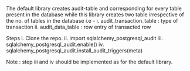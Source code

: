 The default library creates audit-table and corresponding for every table present in the database while this library creates two table irrespective of the no. of tables in the database i.e -
  i. audit_transaction_table : type of transaction
  ii. audit_data_table : row entry of transacted row

Steps
 i. Clone the repo.
 ii. import sqlalchemy_postgresql_audit
 iii. sqlalchemy_postgresql_audit.enable()
 iv. sqlalchemy_postgresql_audit.install_audit_triggers(meta)

Note : step iii and iv should be implemented as for the default library.
